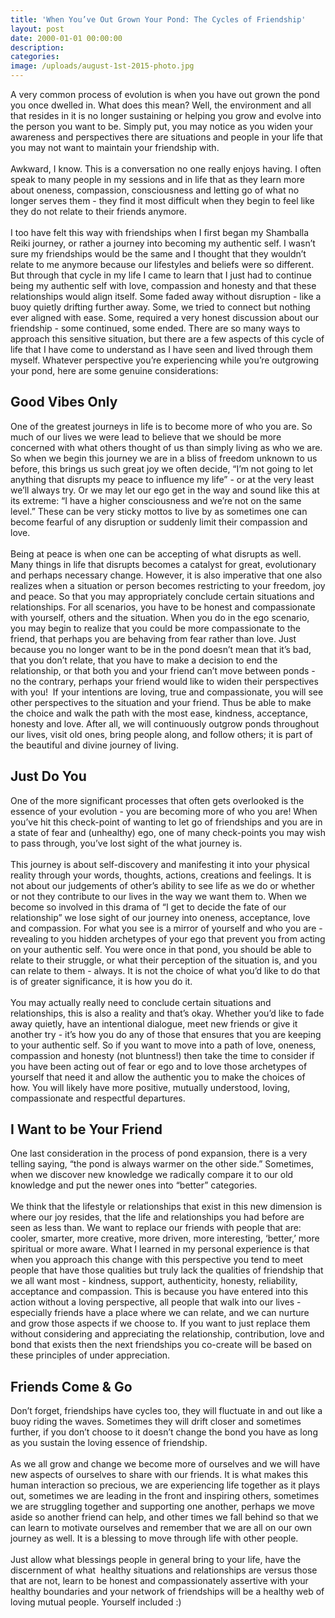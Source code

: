 ```yaml
---
title: 'When You’ve Out Grown Your Pond: The Cycles of Friendship'
layout: post
date: 2000-01-01 00:00:00
description:
categories:
image: /uploads/august-1st-2015-photo.jpg
---
```



A very common process of evolution is when you have out grown the pond you once dwelled in. What does this mean? Well, the environment and all that resides in it is no longer sustaining or helping you grow and evolve into the person you want to be. Simply put, you may notice as you widen your awareness and perspectives there are situations and people in your life that you may not want to maintain your friendship with.
<br>
<br>Awkward, I know. This is a conversation no one really enjoys having. I often speak to many people in my sessions and in life that as they learn more about oneness, compassion, consciousness and letting go of what no longer serves them - they find it most difficult when they begin to feel like they do not relate to their friends anymore.
<br>
<br>I too have felt this way with friendships when I first began my Shamballa Reiki journey, or rather a journey into becoming my authentic self. I wasn’t sure my friendships would be the same and I thought that they wouldn’t relate to me anymore because our lifestyles and beliefs were so different. But through that cycle in my life I came to learn that I just had to continue being my authentic self with love, compassion and honesty and that these relationships would align itself. Some faded away without disruption - like a buoy quietly drifting further away. Some, we tried to connect but nothing ever aligned with ease. Some, required a very honest discussion about our friendship - some continued, some ended. There are so many ways to approach this sensitive situation, but there are a few aspects of this cycle of life that I have come to understand as I have seen and lived through them myself. Whatever perspective you’re experiencing while you’re outgrowing your pond, here are some genuine considerations:

##

## Good Vibes Only

One of the greatest journeys in life is to become more of who you are. So much of our lives we were lead to believe that we should be more concerned with what others thought of us than simply living as who we are. So when we begin this journey we are in a bliss of freedom unknown to us before, this brings us such great joy we often decide, “I’m not going to let anything that disrupts my peace to influence my life” - or at the very least we’ll always try. Or we may let our ego get in the way and sound like this at its extreme: “I have a higher consciousness and we’re not on the same level.” These can be very sticky mottos to live by as sometimes one can become fearful of any disruption or suddenly limit their compassion and love.
<br>
<br>Being at peace is when one can be accepting of what disrupts as well. Many things in life that disrupts becomes a catalyst for great, evolutionary and perhaps necessary change. However, it is also imperative that one also realizes when a situation or person becomes restricting to your freedom, joy and peace. So that you may appropriately conclude certain situations and relationships. For all scenarios, you have to be honest and compassionate with yourself, others and the situation. When you do in the ego scenario, you may begin to realize that you could be more compassionate to the friend, that perhaps you are behaving from fear rather than love. Just because you no longer want to be in the pond doesn’t mean that it’s bad, that you don’t relate, that you have to make a decision to end the relationship, or that both you and your friend can’t move between ponds - no the contrary, perhaps your friend would like to widen their perspectives with you!  If your intentions are loving, true and compassionate, you will see other perspectives to the situation and your friend. Thus be able to make the choice and walk the path with the most ease, kindness, acceptance, honesty and love. After all, we will continuously outgrow ponds throughout our lives, visit old ones, bring people along, and follow others; it is part of the beautiful and divine journey of living.

##

## Just Do You

One of the more significant processes that often gets overlooked is the essence of your evolution - you are becoming more of who you are! When you’ve hit this check-point of wanting to let go of friendships and you are in a state of fear and (unhealthy) ego, one of many check-points you may wish to pass through, you’ve lost sight of the what journey is.
<br>
<br>This journey is about self-discovery and manifesting it into your physical reality through your words, thoughts, actions, creations and feelings. It is not about our judgements of other’s ability to see life as we do or whether or not they contribute to our lives in the way we want them to. When we become so involved in this drama of “I get to decide the fate of our relationship” we lose sight of our journey into oneness, acceptance, love and compassion. For what you see is a mirror of yourself and who you are - revealing to you hidden archetypes of your ego that prevent you from acting on your authentic self. You were once in that pond, you should be able to relate to their struggle, or what their perception of the situation is, and you can relate to them - always. It is not the choice of what you’d like to do that is of greater significance, it is how you do it.
<br>
<br>You may actually really need to conclude certain situations and relationships, this is also a reality and that’s okay. Whether you’d like to fade away quietly, have an intentional dialogue, meet new friends or give it another try - it’s how you do any of those that ensures that you are keeping to your authentic self. So if you want to move into a path of love, oneness, compassion and honesty (not bluntness!) then take the time to consider if you have been acting out of fear or ego and to love those archetypes of yourself that need it and allow the authentic you to make the choices of how. You will likely have more positive, mutually understood, loving, compassionate and respectful departures.

##

## I Want to be Your Friend

One last consideration in the process of pond expansion, there is a very telling saying, “the pond is always warmer on the other side.” Sometimes, when we discover new knowledge we radically compare it to our old knowledge and put the newer ones into “better” categories.
<br>
<br>We think that the lifestyle or relationships that exist in this new dimension is where our joy resides, that the life and relationships you had before are seen as less than. We want to replace our friends with people that are: cooler, smarter, more creative, more driven, more interesting, ‘better,’ more spiritual or more aware. What I learned in my personal experience is that when you approach this change with this perspective you tend to meet people that have those qualities but truly lack the qualities of friendship that we all want most - kindness, support, authenticity, honesty, reliability, acceptance and compassion. This is because you have entered into this action without a loving perspective, all people that walk into our lives - especially friends have a place where we can relate, and we can nurture and grow those aspects if we choose to. If you want to just replace them without considering and appreciating the relationship, contribution, love and bond that exists then the next friendships you co-create will be based on these principles of under appreciation.

## Friends Come & Go

Don’t forget, friendships have cycles too, they will fluctuate in and out like a buoy riding the waves. Sometimes they will drift closer and sometimes further, if you don’t choose to it doesn’t change the bond you have as long as you sustain the loving essence of friendship.
<br>
<br>As we all grow and change we become more of ourselves and we will have new aspects of ourselves to share with our friends. It is what makes this human interaction so precious, we are experiencing life together as it plays out, sometimes we are leading in the front and inspiring others, sometimes we are struggling together and supporting one another, perhaps we move aside so another friend can help, and other times we fall behind so that we can learn to motivate ourselves and remember that we are all on our own journey as well. It is a blessing to move through life with other people.
<br>
<br>Just allow what blessings people in general bring to your life, have the discernment of what  healthy situations and relationships are versus those that are not, learn to be honest and compassionately assertive with your healthy boundaries and your network of friendships will be a healthy web of loving mutual people. Yourself included :)

